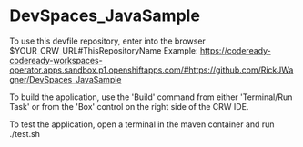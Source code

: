 # DevSpaces_JavaSample

To use this devfile repository, enter into the browser $YOUR_CRW_URL#ThisRepositoryName
Example:  https://codeready-codeready-workspaces-operator.apps.sandbox.p1.openshiftapps.com/#https://github.com/RickJWagner/DevSpaces_JavaSample


To build the application, use the 'Build' command from either 'Terminal/Run Task' or from the 'Box' control on the right side of the CRW IDE.

To test the application, open a terminal in the maven container and run ./test.sh
